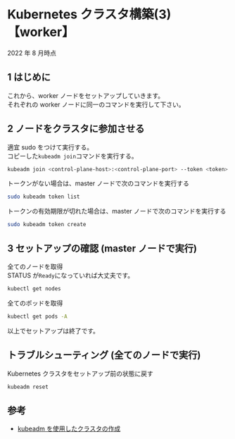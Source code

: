 # Kubernetes クラスタ構築(3) 【worker】

2022 年 8 月時点

## 1 はじめに

これから、worker ノードをセットアップしていきます。  
それぞれの worker ノードに同一のコマンドを実行して下さい。

## 2 ノードをクラスタに参加させる

適宜 sudo をつけて実行する。  
コピーした`kubeadm join`コマンドを実行する。

```bash
kubeadm join <control-plane-host>:<control-plane-port> --token <token> --discovery-token-ca-cert-hash sha256:<hash>
```

トークンがない場合は、master ノードで次のコマンドを実行する

```bash
sudo kubeadm token list
```

トークンの有効期限が切れた場合は、master ノードで次のコマンドを実行する

```bash
sudo kubeadm token create
```

## 3 セットアップの確認 (master ノードで実行)

全てのノードを取得  
STATUS が`Ready`になっていれば大丈夫です。

```bash
kubectl get nodes
```

全てのポッドを取得

```bash
kubectl get pods -A
```

以上でセットアップは終了です。

## トラブルシューティング (全てのノードで実行)

Kubernetes クラスタをセットアップ前の状態に戻す

```bash
kubeadm reset
```

## 参考

- [kubeadm を使用したクラスタの作成](https://kubernetes.io/ja/docs/setup/production-environment/tools/kubeadm/create-cluster-kubeadm/)
